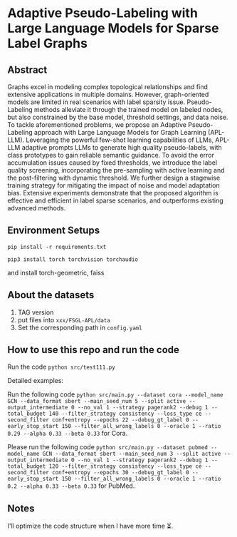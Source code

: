 # Adaptive Pseudo-Labeling with Large Language Models for Sparse Label Graphs
## Abstract
Graphs excel in modeling complex topological relationships and find extensive applications in multiple domains. However, graph-oriented models are limited in real scenarios with label sparsity issue. Pseudo-Labeling methods alleviate it through the trained model on labeled nodes, but also constrained by the base model, threshold settings, and data noise. To tackle aforementioned problems, we propose an Adaptive Pseudo-Labeling approach with Large Language Models for Graph Learning (APL-LLM). Leveraging the powerful few-shot learning capabilities of LLMs, APL-LLM adaptive prompts LLMs to generate high quality pseudo-labels, with class prototypes to gain reliable semantic guidance. To avoid the error accumulation issues caused by fixed thresholds, we introduce the label quality screening, incorporating the pre-sampling with active learning and the post-filtering with dynamic threshold. We further design a stagewise training strategy for mitigating the impact of noise and model adaptation bias. Extensive experiments demonstrate that the proposed algorithm is effective and efficient in label sparse scenarios, and outperforms existing advanced methods.

## Environment Setups
```
pip install -r requirements.txt
```
```
pip3 install torch torchvision torchaudio
```
and install torch-geometric, faiss
## About the datasets
1. TAG version
2. put files into `xxx/FSGL-APL/data`
3. Set the corresponding path in `config.yaml`
## How to use this repo and run the code
Run the code `python src/test111.py`

Detailed examples:

Run the following code `python src/main.py --dataset cora --model_name GCN --data_format sbert --main_seed_num 5 --split active --output_intermediate 0 --no_val 1 --strategy pagerank2 --debug 1 --total_budget 140 --filter_strategy consistency --loss_type ce --second_filter conf+entropy --epochs 22 --debug_gt_label 0 --early_stop_start 150 --filter_all_wrong_labels 0 --oracle 1 --ratio 0.29 --alpha 0.33 --beta 0.33` for Cora.

Please run the following code `python src/main.py --dataset pubmed --model_name GCN --data_format sbert --main_seed_num 3 --split active --output_intermediate 0 --no_val 1 --strategy pagerank2 --debug 1 --total_budget 120 --filter_strategy consistency --loss_type ce --second_filter conf+entropy --epochs 30 --debug_gt_label 0 --early_stop_start 150 --filter_all_wrong_labels 0 --oracle 1 --ratio 0.2 --alpha 0.33 --beta 0.33` for PubMed.
## Notes
I'll optimize the code structure when I have more time ⏳.
